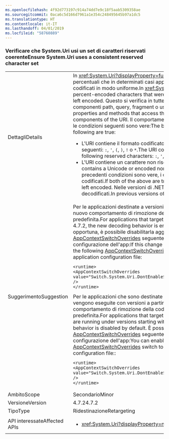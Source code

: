 ```yaml
---
ms.openlocfilehash: 4f92d773197c914a74dd7e9c18f5aab5309358ae
ms.sourcegitcommit: 0aca6c5d166d7961a1e354c248495645b97a1dc5
ms.translationtype: HT
ms.contentlocale: it-IT
ms.lasthandoff: 04/01/2019
ms.locfileid: "58760889"
---
```

### <a name="ensure-systemuri-uses-a-consistent-reserved-character-set"></a><span data-ttu-id="55edb-101">Verificare che System.Uri usi un set di caratteri riservati coerente</span><span class="sxs-lookup"><span data-stu-id="55edb-101">Ensure System.Uri uses a consistent reserved character set</span></span>

|   |   |
|---|---|
|<span data-ttu-id="55edb-102">Dettagli</span><span class="sxs-lookup"><span data-stu-id="55edb-102">Details</span></span>|<span data-ttu-id="55edb-103">In <xref:System.Uri?displayProperty=fullName>, alcuni caratteri codificati con percentuali che in determinati casi apparivano come non codificati ora sono codificati in modo uniforme.</span><span class="sxs-lookup"><span data-stu-id="55edb-103">In <xref:System.Uri?displayProperty=fullName>, certain percent-encoded characters that were sometimes decoded are now consistently left encoded.</span></span> <span data-ttu-id="55edb-104">Questo si verifica in tutte le proprietà e i metodi che accedono ai componenti path, query, fragment o userinfo dell'URI.</span><span class="sxs-lookup"><span data-stu-id="55edb-104">This occurs across the properties and methods that access the path, query, fragment, or userinfo components of the URI.</span></span> <span data-ttu-id="55edb-105">Il comportamento viene modificato solo quando entrambe le condizioni seguenti sono vere:</span><span class="sxs-lookup"><span data-stu-id="55edb-105">The behavior will change only when both of the following are true:</span></span><ul><li><span data-ttu-id="55edb-106">L'URI contiene il formato codificato di uno qualsiasi dei caratteri riservati seguenti: <code>:</code>, <code>'</code>, <code>(</code>, <code>)</code>, <code>!</code> o <code>\*</code>.</span><span class="sxs-lookup"><span data-stu-id="55edb-106">The URI contains the encoded form of any of the following reserved characters: <code>:</code>, <code>'</code>, <code>(</code>, <code>)</code>, <code>!</code> or <code>\*</code>.</span></span></li><li><span data-ttu-id="55edb-107">L'URI contiene un carattere non riservato Unicode o codificato.</span><span class="sxs-lookup"><span data-stu-id="55edb-107">The URI contains a Unicode or encoded non-reserved character.</span></span> <span data-ttu-id="55edb-108">Se entrambe le precedenti condizioni sono vere, i caratteri riservati codificati restano codificati.</span><span class="sxs-lookup"><span data-stu-id="55edb-108">If both of the above are true, the encoded reserved characters are left encoded.</span></span> <span data-ttu-id="55edb-109">Nelle versioni di .NET Framework precedenti i caratteri vengono decodificati.</span><span class="sxs-lookup"><span data-stu-id="55edb-109">In previous versions of the .NET Framework, they are decoded.</span></span></li></ul>|
|<span data-ttu-id="55edb-110">Suggerimento</span><span class="sxs-lookup"><span data-stu-id="55edb-110">Suggestion</span></span>|<span data-ttu-id="55edb-111">Per le applicazioni destinate a versioni di .NET Framework a partire dalla 4.7.2, il nuovo comportamento di rimozione della codifica è abilitato per impostazione predefinita.</span><span class="sxs-lookup"><span data-stu-id="55edb-111">For applications that target versions of .NET Framework starting with 4.7.2, the new decoding behavior is enabled by default.</span></span> <span data-ttu-id="55edb-112">Se questa modifica non è opportuna, è possibile disabilitarla aggiungendo l'opzione [AppContextSwitchOverrides](~/docs/framework/configure-apps/file-schema/runtime/appcontextswitchoverrides-element.md) seguente alla sezione <code>&lt;runtime&gt;</code> del file di configurazione dell'app:</span><span class="sxs-lookup"><span data-stu-id="55edb-112">If this change is undesirable, you can disable it by adding the following [AppContextSwitchOverrides](~/docs/framework/configure-apps/file-schema/runtime/appcontextswitchoverrides-element.md) switch to the <code>&lt;runtime&gt;</code> section of the application configuration file:</span></span><pre><code class="lang-xml">&lt;runtime&gt;&#13;&#10;&lt;AppContextSwitchOverrides value=&quot;Switch.System.Uri.DontEnableStrictRFC3986ReservedCharacterSets=true&quot; /&gt;&#13;&#10;&lt;/runtime&gt;&#13;&#10;</code></pre><span data-ttu-id="55edb-113">Per le applicazioni che sono destinate a versioni di .NET Framework precedenti ma vengono eseguite con versioni a partire da .NET Framework 4.7.2, il nuovo comportamento di rimozione della codifica è disabilitato per impostazione predefinita.</span><span class="sxs-lookup"><span data-stu-id="55edb-113">For applications that target earlier versions of the .NET Framework but are running under versions starting with .NET Framework 4.7.2, the new decoding behavior is disabled by default.</span></span> <span data-ttu-id="55edb-114">È possibile abilitarlo aggiungendo l'opzione [AppContextSwitchOverrides](~/docs/framework/configure-apps/file-schema/runtime/appcontextswitchoverrides-element.md) seguente alla sezione <code>&lt;runtime&gt;</code> del file di configurazione dell'app:</span><span class="sxs-lookup"><span data-stu-id="55edb-114">You can enable it by adding the following [AppContextSwitchOverrides](~/docs/framework/configure-apps/file-schema/runtime/appcontextswitchoverrides-element.md) switch to the <code>&lt;runtime&gt;</code> section of the application configuration file::</span></span><pre><code class="lang-xml">&lt;runtime&gt;&#13;&#10;&lt;AppContextSwitchOverrides value=&quot;Switch.System.Uri.DontEnableStrictRFC3986ReservedCharacterSets=false&quot; /&gt;&#13;&#10;&lt;/runtime&gt;&#13;&#10;</code></pre>|
|<span data-ttu-id="55edb-115">Ambito</span><span class="sxs-lookup"><span data-stu-id="55edb-115">Scope</span></span>|<span data-ttu-id="55edb-116">Secondario</span><span class="sxs-lookup"><span data-stu-id="55edb-116">Minor</span></span>|
|<span data-ttu-id="55edb-117">Versione</span><span class="sxs-lookup"><span data-stu-id="55edb-117">Version</span></span>|<span data-ttu-id="55edb-118">4.7.2</span><span class="sxs-lookup"><span data-stu-id="55edb-118">4.7.2</span></span>|
|<span data-ttu-id="55edb-119">Tipo</span><span class="sxs-lookup"><span data-stu-id="55edb-119">Type</span></span>|<span data-ttu-id="55edb-120">Ridestinazione</span><span class="sxs-lookup"><span data-stu-id="55edb-120">Retargeting</span></span>|
|<span data-ttu-id="55edb-121">API interessate</span><span class="sxs-lookup"><span data-stu-id="55edb-121">Affected APIs</span></span>|<ul><li><xref:System.Uri?displayProperty=nameWithType></li></ul>|


